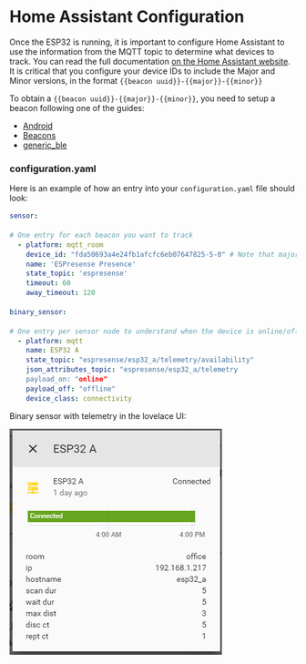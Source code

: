 # Home Assistant Configuration
Once the ESP32 is running, it is important to configure Home Assistant to use the information from the MQTT topic to determine what devices to track. You can read the full documentation [on the Home Assistant website](https://www.home-assistant.io/components/sensor.mqtt_room/). It is critical that you configure your device IDs to include the Major and Minor versions, in the format `{{beacon uuid}}-{{major}}-{{minor}}`

To obtain a `{{beacon uuid}}-{{major}}-{{minor}}`, you need to setup a beacon following one of the guides:
- [Android](./android.md)
- [Beacons](./beacons.md)
- [generic_ble](./generic_ble.md)

### configuration.yaml
Here is an example of how an entry into your `configuration.yaml` file should look:
```yaml
sensor:

# One entry for each beacon you want to track
  - platform: mqtt_room
    device_id: "fda50693a4e24fb1afcfc6eb07647825-5-0" # Note that major version must match, but any minor version will be ignored
    name: 'ESPresense Presence'
    state_topic: 'espresense'
    timeout: 60
    away_timeout: 120

binary_sensor:

# One entry per sensor node to understand when the device is online/offline and see device metadata such as IP address and settings values
  - platform: mqtt
    name: ESP32 A
    state_topic: "espresense/esp32_a/telemetry/availability"
    json_attributes_topic: "espresense/esp32_a/telemetry
    payload_on: "online"
    payload_off: "offline"
    device_class: connectivity
```
Binary sensor with telemetry in the lovelace UI:

![Binary sensor with telemetry](./images/binary_sensor_with_telemetry.jpg)
